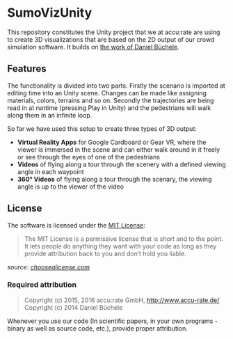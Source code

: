 # SumoVizUnity


This repository constitutes the Unity project that we at accu:rate are using to create 3D visualizations that are based on the 2D output of our crowd simulation software. It builds on [the work of Daniel Büchele](https://github.com/danielbuechele/SumoVizUnity).


## Features

The functionality is divided into two parts. Firstly the scenario is imported at editing time into an Unity scene. Changes can be made like assigning materials, colors, terrains and so on. Secondly the trajectories are being read in at runtime (pressing Play in Unity) and the pedestrians will walk along them in an infinite loop.

So far we have used this setup to create three types of 3D output:
- **Virtual Reality Apps** for Google Cardboard or Gear VR, where the viewer is immersed in the scene and can either walk around in it freely or see through the eyes of one of the pedestrians
- **Videos** of flying along a tour through the scenery with a defined viewing angle in each waypoint
- **360° Videos** of flying along a tour through the scenary, the viewing angle is up to the viewer of the video


## License

The software is licensed under the [MIT License](LICENSE.txt):

> The MIT License is a permissive license that is short and to the point. It lets people do anything they want with your code as long as they provide attribution back to you and don’t hold you liable.

*source: [choosealicense.com](http://www.choosealicense.com/)*

### Required attribution

> Copyright (c) 2015, 2016 accu:rate GmbH, http://www.accu-rate.de/  
> Copyright (c) 2014 Daniel Büchele

Whenever you use our code (In scientific papers, in your own programs - binary as well as source code, etc.), provide proper attribution.

